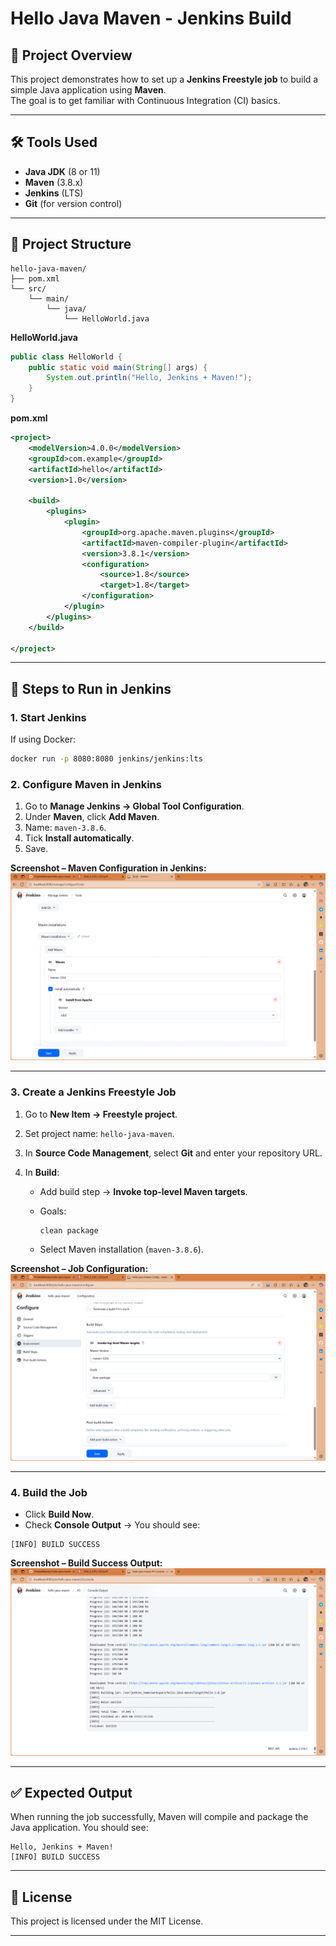 # Hello Java Maven - Jenkins Build

## 📌 Project Overview
This project demonstrates how to set up a **Jenkins Freestyle job** to build a simple Java application using **Maven**.  
The goal is to get familiar with Continuous Integration (CI) basics.

---

## 🛠 Tools Used
- **Java JDK** (8 or 11)
- **Maven** (3.8.x)
- **Jenkins** (LTS)
- **Git** (for version control)

---

## 📂 Project Structure
```
hello-java-maven/
├── pom.xml
└── src/
	└── main/
		└── java/
			└── HelloWorld.java
```

**HelloWorld.java**
```java
public class HelloWorld {
	public static void main(String[] args) {
		System.out.println("Hello, Jenkins + Maven!");
	}
}
```

**pom.xml**

```xml
<project>
	<modelVersion>4.0.0</modelVersion>
	<groupId>com.example</groupId>
	<artifactId>hello</artifactId>
	<version>1.0</version>

	<build>
		<plugins>
			<plugin>
				<groupId>org.apache.maven.plugins</groupId>
				<artifactId>maven-compiler-plugin</artifactId>
				<version>3.8.1</version>
				<configuration>
					<source>1.8</source>
					<target>1.8</target>
				</configuration>
			</plugin>
		</plugins>
	</build>
    
</project>
```

---

## 🚀 Steps to Run in Jenkins

### 1. Start Jenkins

If using Docker:

```bash
docker run -p 8080:8080 jenkins/jenkins:lts
```

### 2. Configure Maven in Jenkins

1. Go to **Manage Jenkins → Global Tool Configuration**.
2. Under **Maven**, click **Add Maven**.
3. Name: `maven-3.8.6`.
4. Tick **Install automatically**.
5. Save.

**Screenshot – Maven Configuration in Jenkins:**
![Maven Config Screenshot](screenshots/maven-config.png)

---

### 3. Create a Jenkins Freestyle Job

1. Go to **New Item → Freestyle project**.
2. Set project name: `hello-java-maven`.
3. In **Source Code Management**, select **Git** and enter your repository URL.
4. In **Build**:

   - Add build step → **Invoke top-level Maven targets**.
   - Goals:

	 ```
	 clean package
	 ```
   - Select Maven installation (`maven-3.8.6`).

**Screenshot – Job Configuration:**
![Job Config Screenshot](screenshots/job-config.png)

---

### 4. Build the Job

- Click **Build Now**.
- Check **Console Output** → You should see:

```
[INFO] BUILD SUCCESS
```

**Screenshot – Build Success Output:**
![Build Success Screenshot](screenshots/build-success.png)

---

## ✅ Expected Output

When running the job successfully, Maven will compile and package the Java application.
You should see:

```
Hello, Jenkins + Maven!
[INFO] BUILD SUCCESS
```

---

## 📜 License

This project is licensed under the MIT License.

---

